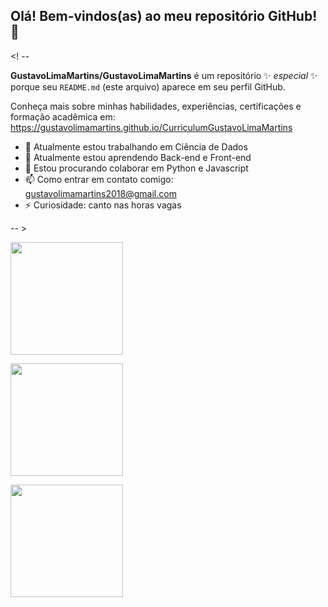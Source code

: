 ## Olá! Bem-vindos(as) ao meu repositório GitHub! 👋

<! --

**GustavoLimaMartins/GustavoLimaMartins** é um repositório ✨ _especial_ ✨ porque seu `README.md` (este arquivo) aparece em seu perfil GitHub.

Conheça mais sobre minhas habilidades, experiências, certificações e formação acadêmica em: https://gustavolimamartins.github.io/CurriculumGustavoLimaMartins

- 🔭 Atualmente estou trabalhando em Ciência de Dados
- 🌱 Atualmente estou aprendendo Back-end e Front-end
- 👯 Estou procurando colaborar em Python e Javascript
- 📫 Como entrar em contato comigo: gustavolimamartins2018@gmail.com
- ⚡ Curiosidade: canto nas horas vagas

-- >

<div>
<a href="https://github.com/seu-usuário-aqui">
<img loading="lazy" height="180em" src="https://github-readme-stats.vercel.app/api/top-langs/?username=GustavoLimaMartins&theme=vue-dark&show_icons=true&hide_border=false&layout=compact"/><p>
<img loading="lazy" height="180em" src="https://github-readme-stats.vercel.app/api?username=GustavoLimaMartins&theme=vue-dark&show_icons=true&hide_border=false&count_private=true"/><p>
<img loading="lazy" height="180em" src="https://github-readme-streak-stats.herokuapp.com/?user=GustavoLimaMartins&theme=vue-dark&hide_border=false"/>
</div>
